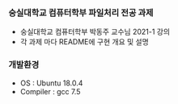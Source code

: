 ### 숭실대학교 컴퓨터학부 파일처리 전공 과제
* 숭실대학교 컴퓨터학부 박동주 교수님 2021-1 강의
* 각 과제 마다 README에 구현 개요 및 설명   

### 개발환경
* OS : Ubuntu 18.0.4
* Compiler : gcc 7.5
